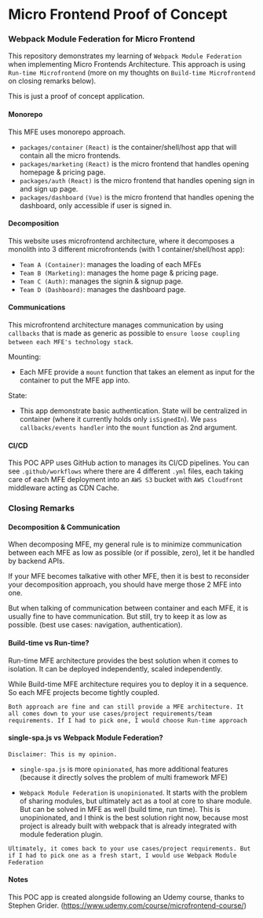 # Micro Frontend Proof of Concept

### Webpack Module Federation for Micro Frontend

This repository demonstrates my learning of `Webpack Module Federation` when implementing Micro Frontends Architecture. This approach is using `Run-time Microfrontend` (more on my thoughts on `Build-time Microfrontend` on closing remarks below).

This is just a proof of concept application.

#### Monorepo
This MFE uses monorepo approach.
- `packages/container` `(React)` is the container/shell/host app that will contain all the micro frontends.
- `packages/marketing` `(React)` is the micro frontend that handles opening homepage & pricing page.
- `packages/auth` `(React)` is the micro frontend that handles opening sign in and sign up page.
- `packages/dashboard` `(Vue)` is the micro frontend that handles opening the dashboard, only accessible if user is signed in.

#### Decomposition
This website uses microfrontend architecture, where it decomposes a monolith into 3 different microfrontends (with 1 container/shell/host app):
- `Team A (Container)`: manages the loading of each MFEs
- `Team B (Marketing)`: manages the home page & pricing page.
- `Team C (Auth)`: manages the signin & signup page.
- `Team D (Dashboard)`: manages the dashboard page.

#### Communications
This microfrontend architecture manages communication by using `callbacks` that is made as generic as possible to `ensure loose coupling between each MFE's technology stack`. 

Mounting:
- Each MFE provide a `mount` function that takes an element as input for the container to put the MFE app into.

State:
- This app demonstrate basic authentication. State will be centralized in container (where it currently holds only `isSignedIn`). We `pass callbacks/events handler` into the `mount` function as 2nd argument.

#### CI/CD
This POC APP uses GitHub action to manages its CI/CD pipelines. You can see `.github/workflows` where there are 4 different `.yml` files, each taking care of each MFE deployment into an `AWS S3` bucket with `AWS Cloudfront` middleware acting as CDN Cache.

### Closing Remarks

#### Decomposition & Communication
When decomposing MFE, my general rule is to minimize communication between each MFE as low as possible (or if possible, zero), let it be handled by backend APIs. 

If your MFE becomes talkative with other MFE, then it is best to reconsider your decomposition approach, you should have merge those 2 MFE into one.

But when talking of communication between container and each MFE, it is usually fine to have communication. But still, try to keep it as low as possible. (best use cases: navigation, authentication).

#### Build-time vs Run-time?
Run-time MFE architecture provides the best solution when it comes to isolation. It can be deployed independently, scaled independently.

While Build-time MFE architecture requires you to deploy it in a sequence. So each MFE projects become tightly coupled.

`Both approach are fine and can still provide a MFE architecture. It all comes down to your use cases/project requirements/team requirements. If I had to pick one, I would choose Run-time approach`

#### single-spa.js vs Webpack Module Federation?

`Disclaimer: This is my opinion.`

- `single-spa.js` is more `opinionated`, has more additional features (because it directly solves the problem of multi framework MFE)

- `Webpack Module Federation` is `unopinionated`. It starts with the problem of sharing modules, but ultimately act as a tool at core to share module. But can be solved in MFE as well (build time, run time). This is unopinionated, and I think is the best solution right now, because most project is already built with webpack that is already integrated with module federation plugin.

`Ultimately, it comes back to your use cases/project requirements. But if I had to pick one as a fresh start, I would use Webpack Module Federation`

#### Notes

This POC app is created alongside following an Udemy course, thanks to Stephen Grider. (https://www.udemy.com/course/microfrontend-course/)